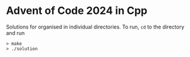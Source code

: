 # Advent of Code 2024 in Cpp

Solutions for organised in individual directories. To run, `cd` to the directory and run

```console
> make
> ./solution
```
